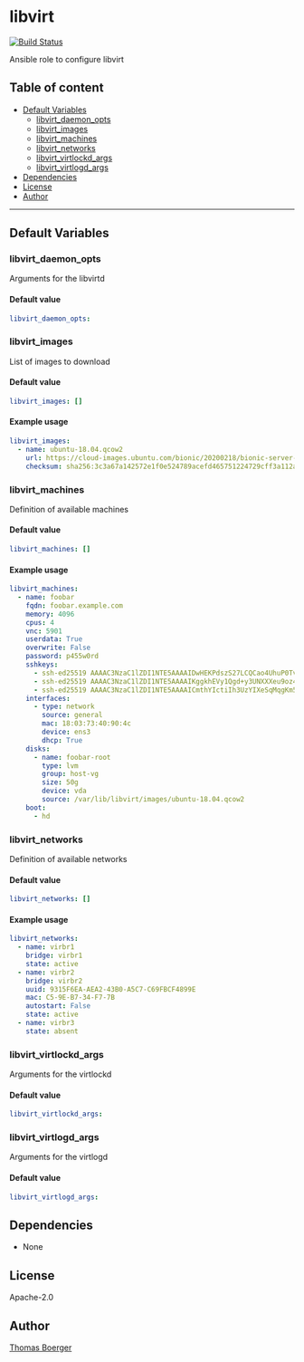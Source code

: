 # libvirt

[![Build Status](https://cloud.drone.io/api/badges/rolehippie/libvirt/status.svg)](https://cloud.drone.io/rolehippie/libvirt)

Ansible role to configure libvirt

## Table of content

* [Default Variables](#default-variables)
  * [libvirt_daemon_opts](#libvirt_daemon_opts)
  * [libvirt_images](#libvirt_images)
  * [libvirt_machines](#libvirt_machines)
  * [libvirt_networks](#libvirt_networks)
  * [libvirt_virtlockd_args](#libvirt_virtlockd_args)
  * [libvirt_virtlogd_args](#libvirt_virtlogd_args)
* [Dependencies](#dependencies)
* [License](#license)
* [Author](#author)

---

## Default Variables

### libvirt_daemon_opts

Arguments for the libvirtd

#### Default value

```YAML
libvirt_daemon_opts:
```

### libvirt_images

List of images to download

#### Default value

```YAML
libvirt_images: []
```

#### Example usage

```YAML
libvirt_images:
  - name: ubuntu-18.04.qcow2
    url: https://cloud-images.ubuntu.com/bionic/20200218/bionic-server-cloudimg-amd64.img
    checksum: sha256:3c3a67a142572e1f0e524789acefd465751224729cff3a112a7f141ee512e756
```

### libvirt_machines

Definition of available machines

#### Default value

```YAML
libvirt_machines: []
```

#### Example usage

```YAML
libvirt_machines:
  - name: foobar
    fqdn: foobar.example.com
    memory: 4096
    cpus: 4
    vnc: 5901
    userdata: True
    overwrite: False
    password: p455w0rd
    sshkeys:
      - ssh-ed25519 AAAAC3NzaC1lZDI1NTE5AAAAIDwHEKPdszS27LCQCao4UhuP0TvFlccP6nRWKm00fquA user1@example
      - ssh-ed25519 AAAAC3NzaC1lZDI1NTE5AAAAIKggkhEVy1Qgd+y3UNXXXeu9oz4LVsKc2njpSkjpzPdv user2@example
      - ssh-ed25519 AAAAC3NzaC1lZDI1NTE5AAAAICmthYIctiIh3UzYIXeSqMqgKm5n1yIX9/0rpeXSlMet user3@example
    interfaces:
      - type: network
        source: general
        mac: 18:03:73:40:90:4c
        device: ens3
        dhcp: True
    disks:
      - name: foobar-root
        type: lvm
        group: host-vg
        size: 50g
        device: vda
        source: /var/lib/libvirt/images/ubuntu-18.04.qcow2
    boot:
      - hd
```

### libvirt_networks

Definition of available networks

#### Default value

```YAML
libvirt_networks: []
```

#### Example usage

```YAML
libvirt_networks:
  - name: virbr1
    bridge: virbr1
    state: active
  - name: virbr2
    bridge: virbr2
    uuid: 9315F6EA-AEA2-43B0-A5C7-C69FBCF4899E
    mac: C5-9E-B7-34-F7-7B
    autostart: False
    state: active
  - name: virbr3
    state: absent
```

### libvirt_virtlockd_args

Arguments for the virtlockd

#### Default value

```YAML
libvirt_virtlockd_args:
```

### libvirt_virtlogd_args

Arguments for the virtlogd

#### Default value

```YAML
libvirt_virtlogd_args:
```

## Dependencies

- None

## License

Apache-2.0

## Author

[Thomas Boerger](https://github.com/tboerger)
